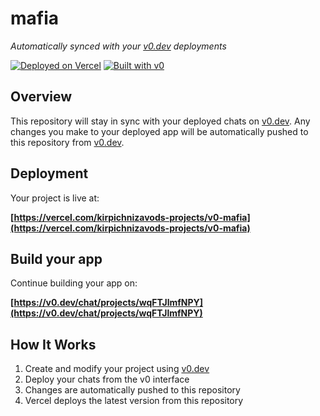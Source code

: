 # mafia

*Automatically synced with your [v0.dev](https://v0.dev) deployments*

[![Deployed on Vercel](https://img.shields.io/badge/Deployed%20on-Vercel-black?style=for-the-badge&logo=vercel)](https://vercel.com/kirpichnizavods-projects/v0-mafia)
[![Built with v0](https://img.shields.io/badge/Built%20with-v0.dev-black?style=for-the-badge)](https://v0.dev/chat/projects/wqFTJlmfNPY)

## Overview

This repository will stay in sync with your deployed chats on [v0.dev](https://v0.dev).
Any changes you make to your deployed app will be automatically pushed to this repository from [v0.dev](https://v0.dev).

## Deployment

Your project is live at:

**[https://vercel.com/kirpichnizavods-projects/v0-mafia](https://vercel.com/kirpichnizavods-projects/v0-mafia)**

## Build your app

Continue building your app on:

**[https://v0.dev/chat/projects/wqFTJlmfNPY](https://v0.dev/chat/projects/wqFTJlmfNPY)**

## How It Works

1. Create and modify your project using [v0.dev](https://v0.dev)
2. Deploy your chats from the v0 interface
3. Changes are automatically pushed to this repository
4. Vercel deploys the latest version from this repository